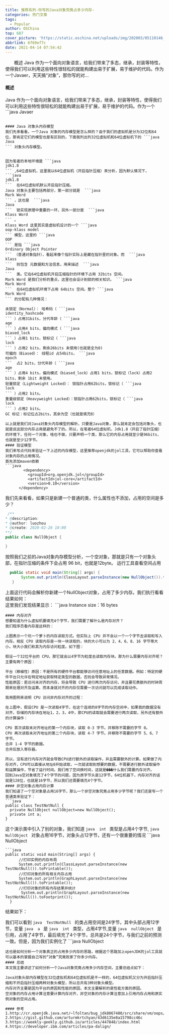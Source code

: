 ```yaml
---
title: 推荐系列-你写的Java对象究竟占多少内存-
categories: 热门文章
tags:
  - Popular
author: OSChina
top: 687
cover_picture: 'https://static.oschina.net/uploads/img/202003/05110146_kWb8.jpeg'
abbrlink: 6f69ef7c
date: 2021-04-14 07:54:42
---
```


&emsp;&emsp;概述 Java 作为一个面向对象语言，给我们带来了多态，继承，封装等特性，使得我们可以利用这些特性很轻松的就能构建出易于扩展，易于维护的代码。作为一个Javaer，天天搞“对象”，那你写的对...
<!-- more -->

                                                                                                                                                                                         
#### 概述 
Java 作为一个面向对象语言，给我们带来了多态，继承，封装等特性，使得我们可以利用这些特性很轻松的就能构建出易于扩展，易于维护的代码。作为一个 ```java 
  Javaer
  ``` ，天天搞“对象”，那你写的对象究竟占用了多少内存呢？我们来看看你的“对象”是如何“败家”的。 
 
#### Java 对象头内存模型 
我们先来看看，一个Java 对象的内存模型是怎么样的？由于我们的虚拟机是分为32位和64位，那肯定它们的模型也是有区别的，下面我列出列32位虚拟机和64位虚拟机下的 ```java 
  Java
  ``` 对象头内存模型。  
 
 
因为笔者的本地环境是 ```java 
  jdk1.8
  ``` ,64位虚拟机，这里我以64位虚拟机（开启指针压缩）来分析，因为默认情况下， ```java 
  jdk1.8
  ```  在64位虚拟机默认开启指针压缩。 
Java 对象头主要包括两部分，第一部分就是  ```java 
  Mark Word
  ``` ，这也是  ```java 
  Java
  ```  锁实现原理中重要的一环，另外一部分是  ```java 
  Klass Word
  ``` 。 
Klass Word 这里其实是虚拟机设计的一个 ```java 
  oop-klass model
  ``` 模型，这里的 ```java 
  OOP
  ``` 是指 ```java 
  Ordinary Object Pointer
  ``` （普通对象指针），看起来像个指针实际上是藏在指针里的对象。而  ```java 
  klass
  ```  则包含 元数据和方法信息，用来描述  ```java 
  Java
  ```  类。它在64位虚拟机开启压缩指针的环境下占用 32bits 空间。 
Mark Word 是我们分析的重点，这里也会设计到锁的相关知识。 ```java 
  Mark Word
  ```  在64位虚拟机环境下占用 64bits 空间。整个 ```java 
  Mark Word
  ``` 的分配有几种情况： 
 
 未锁定（Normal）： 哈希码（ ```java 
  identity_hashcode
  ``` ）占用31bits，分代年龄（ ```java 
  age
  ``` ）占用4 bits，偏向模式（ ```java 
  biased_lock
  ``` ）占用1 bits，锁标记（ ```java 
  lock
  ``` ）占用2 bits，剩余26bits 未使用(也就是全为0) 
 可偏向（Biased）： 线程id 占54bits， ```java 
  epoch
  ```  占2 bits，分代年龄（ ```java 
  age
  ``` ）占用4 bits，偏向模式（biased_lock）占用1 bits，锁标记（lock）占用2 bits，剩余 1bit 未使用。 
 轻量锁定（Lightweight Locked）： 锁指针占用62bits，锁标记（ ```java 
  lock
  ``` ）占用2 bits。 
 重量级锁定（Heavyweight Locked）：锁指针占用62bits，锁标记（ ```java 
  lock
  ``` ）占用2 bits。 
 GC 标记：标记位占2bits，其余为空（也就是填充0） 
 
以上就是我们对Java对象头内存模型的解析，只要是Java对象，那么就肯定会包括对象头，也就是说这部分内存占用是避免不了的。所以，在笔者64位虚拟机，Jdk1.8（开启了指针压缩）的环境下，任何一个对象，啥也不做，只要声明一个类，那么它的内存占用就至少是96bits，也就是至少12字节。 
#### 验证模型 
我们来写点代码来验证一下上述的内存模型，这里推荐openjdk的jol工具，它可以帮助你查看对象内存的占用情况。 
首先添加maven依赖 
 ```java 
          <dependency>
            <groupId>org.openjdk.jol</groupId>
            <artifactId>jol-core</artifactId>
            <version>0.10</version>
        </dependency>

  ```  
我们先来看看，如果只是新建一个普通的类，什么属性也不添加，占用的空间是多少？ 
 ```java 
  /**
 * @description:
 * @author: luozhou
 * @create: 2020-02-26 10:00
 **/
public class NullObject {

}

  ```  
按照我们之前的Java对象内存模型分析，一个空对象，那就是只有一个对象头部，在指针压缩的条件下会占用 96 bit，也就是12byte。 
运行工具查看空间占用 
 ```java 
   public static void main(String[] args) {
        System.out.println(ClassLayout.parseInstance(new NullObject()).toPrintable());
    }

  ```  
上面这行代码会解析你新建一个NullObject对象，占用了多少内存。我们执行看看结果如何：  
这里我们发现结果显示： ```java 
  Instance size：16 bytes
  ``` ,结果就是16字节，我们之前预测的12字节不一样，为什么会这样呢？我们看到上图中有3行 object header，每个占用4字节，所以头部就是12字节，这里和我们的计算是一致的，最后一行是虚拟机填充的4字节，那为什么虚拟机要填充4个字节呢？ 
#### 内存对齐 
想要知道为什么虚拟机要填充4个字节，我们需要了解什么是内存对齐？ 
我们程序员看内存是这样的： 
 
上图表示一个坑一个萝卜的内存读取方式。但实际上 CPU 并不会以一个一个字节去读取和写入内存。相反 CPU 读取内存是一块一块读取的，块的大小可以为 2、4、6、8、16 字节等大小。块大小我们称其为内存访问粒度。如下图： 
 
假设一个32位平台的 CPU，那它就会以4字节为粒度去读取内存块。那为什么需要内存对齐呢？主要有两个原因： 
 
 平台（移植性）原因：不是所有的硬件平台都能够访问任意地址上的任意数据。例如：特定的硬件平台只允许在特定地址获取特定类型的数据，否则会导致异常情况。 
 性能原因：若访问未对齐的内存，将会导致 CPU 进行两次内存访问，并且要花费额外的时钟周期来处理对齐及运算。而本身就对齐的内存仅需要一次访问就可以完成读取动作。 
 
我用图例来说明 CPU 访问非内存对齐的过程： 
 
在上图中，假设CPU 是一次读取4字节，在这个连续的8字节的内存空间中，如果我的数据没有对齐，存储的内存块在地址1，2，3，4中，那CPU的读取就会需要进行两次读取，另外还有额外的计算操作： 
 
 CPU 首次读取未对齐地址的第一个内存块，读取 0-3 字节。并移除不需要的字节 0。 
 CPU 再次读取未对齐地址的第二个内存块，读取 4-7 字节。并移除不需要的字节 5、6、7 字节。 
 合并 1-4 字节的数据。 
 合并后放入寄存器。 
 
所以，没有进行内存对齐就会导致CPU进行额外的读取操作，并且需要额外的计算。如果做了内存对齐，CPU可以直接从地址0开始读取，一次就读取到想要的数据，不需要进行额外读取操作和运算操作，节省了运行时间。我们用了空间换时间，这就是���什么我们需要内存对齐。 
回到Java空对象填充了4个字节的问题，因为原字节头是12字节，64位机器下，内存对齐的话就是128位，也就是16字节，所以我们还需要填充4个字节。 
#### 非空对象占用内存计算 
我们知道了一个空对象是占用16字节，那么一个非空对象究竟占用多少字节呢？我们还是写一个普通类来验证下： 
 ```java 
  public class TestNotNull {
    private NullObject nullObject=new NullObject();
    private int a;
}

  ```  
这个演示类中引入了别的对象，我们知道 ```java 
  int
  ``` 类型是占用4个字节, ```java 
  NullObject
  ``` 对象占用16字节，对象头占12字节，还有一个很重要的情况  ```java 
  NullObject
  ``` 在当前这个类中是一个引用，所以不会存真正的对象，而只存引用地址，引用地址占4字节，所以总共就是12+4+4=20字节，内存对齐后就是24字节。我们来验证下是不是这个结果： 
 ```java 
  public static void main(String[] args) {
        //打印实例的内存布局
        System.out.println(ClassLayout.parseInstance(new TestNotNull()).toPrintable());
        //打印对象的所有相关内存占用
        System.out.println(GraphLayout.parseInstance(new TestNotNull()).toPrintable());
        //打印对象的所有内存结果并统计
         System.out.println(GraphLayout.parseInstance(new TestNotNull()).toFootprint());
    }

  ```  
结果如下： 
 
我们可以看到 ```java 
  TestNotNull
  ``` 的类占用空间是24字节，其中头部占用12字节，变量 ```java 
  a
  ``` 是 ```java 
  int
  ``` 类型，占用4字节,变量 ```java 
  nullObject
  ``` 是引用，占用了4字节，最后填充了4个字节，总共是24个字节，与我们之前的预测一致。但是，因为我们实例化了 ```java 
  NullObject
  ``` ,这个对象一会存在于内存中，所以我们还需要加上这个对象的内存占用16字节，那总共就是24bytes+16bytes=40bytes。我们图中最后的统计打印结果也是40字节，所以我们的分析正确。 
这也是如何分析一个对象真正的占用多少内存的思路，根据这个思路加上openJDK的jol工具就可以基本的掌握自己写的“对象”究竟败家了你多少内存。 
#### 总结 
本文我主要讲述了如何分析一个Java对象究竟占用多少内存空间，主要总结点如下： 
 
 Java对象头部内存模型在32位虚拟机和64位虚拟机是不一样的，64位虚拟机又分为开启指针压缩和不开启指针压缩两种对象头模型，所以总共有3种对象头模型。 
 内存对齐主要是因为平台的原因和性能的原因，本文主要解析的是性能方面的原因。 
 空对象的内存占用计算注意要计算内存对齐，非空对象的内存计算注意加上引用内存占用和原实例对象的空间占用。 
 
#### 参考 
1.http://cr.openjdk.java.net/~lfoltan/bug_jdk8067480/src/share/vm/oops/klass.hpp.html 
2.https://gist.github.com/arturmkrtchyan/43d6135e8a15798cc46c 
3.https://weekly-geekly.github.io/articles/447848/index.html 
4.https://developer.ibm.com/articles/pa-dalign/
                                        